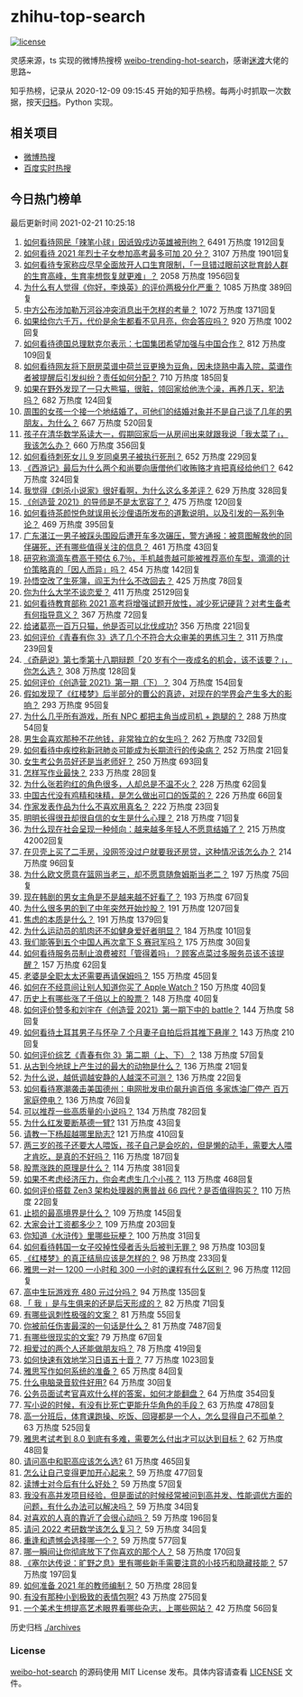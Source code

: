 # zhihu-top-search

[![license](https://img.shields.io/github/license/Arrackisarookie/zhihu-top-search)](https://github.com/Arrackisarookie/zhihu-top-search/blob/master/LICENSE)

灵感来源，ts 实现的微博热搜榜 [weibo-trending-hot-search](https://github.com/justjavac/weibo-trending-hot-search)，感谢[迷渡](https://github.com/justjavac)大佬的思路~

知乎热榜，记录从 2020-12-09 09:15:45 开始的知乎热榜。每两小时抓取一次数据，按天[归档](./archives)。Python 实现。

## 相关项目
+ [微博热搜](https://github.com/Arrackisarookie/weibo-hot-search)
+ [百度实时热搜](https://github.com/Arrackisarookie/baidu-hot-search)

## 今日热门榜单

<!-- Rank Begin -->

最后更新时间 2021-02-21 10:25:18

1. [如何看待网民「辣笔小球」因诋毁戍边英雄被刑拘？](https://www.zhihu.com/question/445377945) 6491 万热度 1912回复
1. [如何看待 2021 年烈士子女参加高考最多可加 20 分？](https://www.zhihu.com/question/445355385) 3107 万热度 1901回复
1. [如何看待专家称应尽早全面放开人口生育限制，「一旦错过眼前这批育龄人群的生育高峰，生育率想恢复就更难」？](https://www.zhihu.com/question/445187585) 2058 万热度 1956回复
1. [为什么有人觉得《你好，李焕英》的评价两极分化严重？](https://www.zhihu.com/question/444630605) 1085 万热度 389回复
1. [中方公布涉加勒万河谷冲突消息出于怎样的考量？](https://www.zhihu.com/question/445222303) 1072 万热度 1371回复
1. [如果给你六千万，代价是余生都看不见月亮，你会答应吗？](https://www.zhihu.com/question/444969517) 920 万热度 1002回复
1. [如何看待德国总理默克尔表示：七国集团希望加强与中国合作？](https://www.zhihu.com/question/445343742) 812 万热度 109回复
1. [如何看待网友将下厨房菜谱中荷兰豆更换为豆角，因未烧熟中毒入院，菜谱作者被提醒后引发纠纷？责任如何分配？](https://www.zhihu.com/question/445068038) 710 万热度 185回复
1. [如果在野外发现了一只大熊猫，很脏，领回家给他洗个澡，再养几天，犯法吗？](https://www.zhihu.com/question/444398458) 682 万热度 124回复
1. [周围的女孩一个接一个地结婚了，可他们的结婚对象并不是自己谈了几年的男朋友，为什么？](https://www.zhihu.com/question/443576965) 667 万热度 520回复
1. [孩子在清华数学系读大一，假期回家后一从房间出来就跟我说「我太菜了」，我该怎么办？](https://www.zhihu.com/question/445021290) 660 万热度 356回复
1. [如何看待刺死女儿 9 岁同桌男子被执行死刑？](https://www.zhihu.com/question/445417919) 652 万热度 229回复
1. [《西游记》最后为什么两个和尚要向唐僧他们收贿赂才肯把真经给他们？](https://www.zhihu.com/question/24693019) 642 万热度 324回复
1. [我觉得《刺杀小说家》很好看啊，为什么这么多差评？](https://www.zhihu.com/question/444999751) 629 万热度 328回复
1. [《创造营 2021》的导师是不是太宽容了？](https://www.zhihu.com/question/442243360) 475 万热度 120回复
1. [如何看待茶颜悦色就误用长沙俚语所发布的道歉说明，以及引发的一系列争论？](https://www.zhihu.com/question/445312390) 469 万热度 395回复
1. [广东湛江一男子被踩头围殴后遭开车多次碾压，警方通报：被意图解救他的同伴碾死，还有哪些值得关注的信息？](https://www.zhihu.com/question/445347040) 461 万热度 43回复
1. [研究称滴滴车费高于预估 6.7％，手机越贵越可能被推荐高价车型，滴滴的计价策略真的「因人而异」吗？](https://www.zhihu.com/question/445369806) 454 万热度 142回复
1. [孙悟空改了生死簿，阎王为什么不改回去？](https://www.zhihu.com/question/444695125) 425 万热度 78回复
1. [你为什么大学不谈恋爱？](https://www.zhihu.com/question/281437650) 411 万热度 25129回复
1. [如何看待教育部称 2021 高考将增强试题开放性，减少死记硬背？对考生备考有何指导意义？](https://www.zhihu.com/question/445200272) 367 万热度 72回复
1. [给诸葛亮一百万只猫，他是否可以北伐成功?](https://www.zhihu.com/question/444470727) 356 万热度 221回复
1. [如何评价《青春有你 3》选了几个不符合大众审美的男练习生？](https://www.zhihu.com/question/441601462) 311 万热度 239回复
1. [《奇葩说》第七季第十八期辩题「20 岁有个一夜成名的机会，该不该要？」，你怎么选？](https://www.zhihu.com/question/445274727) 308 万热度 128回复
1. [如何评价《创造营 2021》第一期（下）？](https://www.zhihu.com/question/445433940) 304 万热度 154回复
1. [假如发现了《红楼梦》后半部分的曹公的真迹，对现在的学界会产生多大的影响？](https://www.zhihu.com/question/443508703) 293 万热度 95回复
1. [为什么几乎所有游戏，所有 NPC 都把主角当成司机 + 跑腿的？](https://www.zhihu.com/question/444842128) 288 万热度 54回复
1. [男生会喜欢那种不花他钱，非常独立的女生吗？](https://www.zhihu.com/question/434611149) 262 万热度 732回复
1. [如何看待中疾控称新冠肺炎可能成为长期流行的传染病？](https://www.zhihu.com/question/445414084) 252 万热度 21回复
1. [女生考公务员好还是当老师好？](https://www.zhihu.com/question/28342632) 250 万热度 693回复
1. [怎样写作业最快？](https://www.zhihu.com/question/290381682) 233 万热度 28回复
1. [为什么张若昀红的角色很多，人却总是不温不火？](https://www.zhihu.com/question/442901034) 228 万热度 62回复
1. [中国古代没有鸡精和味精，是怎么做出可口的饭菜的？](https://www.zhihu.com/question/28560173) 226 万热度 66回复
1. [作家发表作品为什么不喜欢用真名？](https://www.zhihu.com/question/445020832) 222 万热度 23回复
1. [明明长得很丑却很自信的女生是什么心理？](https://www.zhihu.com/question/439326266) 218 万热度 71回复
1. [为什么现在社会呈现一种倾向：越来越多年轻人不愿意结婚了？](https://www.zhihu.com/question/284528244) 215 万热度 42002回复
1. [在贝壳上买了二手房，没网签没过户就要我还房贷，这种情况该怎么办？](https://www.zhihu.com/question/322917697) 214 万热度 96回复
1. [为什么欧文愿意在篮网当老三，却不愿意随詹姆斯当老二？](https://www.zhihu.com/question/445286175) 197 万热度 75回复
1. [现在韩剧的男女主角是不是越来越不好看了？](https://www.zhihu.com/question/298957580) 193 万热度 67回复
1. [为什么很多男的到了中年突然开始炒股？](https://www.zhihu.com/question/419997323) 191 万热度 1207回复
1. [焦虑的本质是什么？](https://www.zhihu.com/question/320535511) 191 万热度 1379回复
1. [为什么运动员的肌肉还不如健身爱好者明显？](https://www.zhihu.com/question/444755298) 184 万热度 101回复
1. [我们能等到五个中国人再次拿下 S 赛冠军吗？](https://www.zhihu.com/question/445019428) 175 万热度 30回复
1. [如何看待服务员制止浪费被怼「管得着吗」？顾客点菜过多服务员该不该提醒？](https://www.zhihu.com/question/445338774) 157 万热度 62回复
1. [老婆是全职太太还需要再请保姆吗？](https://www.zhihu.com/question/445087296) 155 万热度 45回复
1. [如何在不经意间让别人知道你买了 Apple Watch ?](https://www.zhihu.com/question/442518820) 150 万热度 40回复
1. [历史上有哪些涨了千倍以上的股票？](https://www.zhihu.com/question/29277660) 148 万热度 40回复
1. [如何评价赞多和刘宇在《创造营 2021》第一期下中的 battle？](https://www.zhihu.com/question/445440019) 144 万热度 58回复
1. [如何看待土耳其男子与怀孕 7 个月妻子自拍后将其推下悬崖？](https://www.zhihu.com/question/445215833) 143 万热度 210回复
1. [如何评价综艺《青春有你 3》第二期（上、下）？](https://www.zhihu.com/question/445407736) 138 万热度 57回复
1. [从古到今地球上产生过的最大的动物是什么？](https://www.zhihu.com/question/444406097) 136 万热度 21回复
1. [为什么说，越低调越安静的人越深不可测？](https://www.zhihu.com/question/344227616) 136 万热度 22回复
1. [如何看待寒潮袭击美国德州：电网批发电价飙升逾百倍 多家炼油厂停产 百万家庭停电？](https://www.zhihu.com/question/444866490) 136 万热度 76回复
1. [可以推荐一些高质量的小说吗？](https://www.zhihu.com/question/442129261) 134 万热度 782回复
1. [为什么红发要断基德一臂?](https://www.zhihu.com/question/444579935) 131 万热度 43回复
1. [请教一下杨超越哪里励志?](https://www.zhihu.com/question/432152643) 121 万热度 410回复
1. [两三岁的孩子还要大人喂饭，孩子自己是会吃的，但是懒的动手，需要大人喂才肯吃，是真的不好吗？](https://www.zhihu.com/question/439349514) 116 万热度 187回复
1. [股票涨跌的原理是什么？](https://www.zhihu.com/question/32023399) 114 万热度 381回复
1. [如果不考虑经济压力，你会考虑生几个小孩？](https://www.zhihu.com/question/382323249) 113 万热度 468回复
1. [如何评价搭载 Zen3 架构处理器的惠普战 66 四代？是否值得购买？](https://www.zhihu.com/question/445390782) 110 万热度 22回复
1. [止损的最高境界是什么？](https://www.zhihu.com/question/437233633) 109 万热度 145回复
1. [大家会计工资都多少？](https://www.zhihu.com/question/392926139) 109 万热度 203回复
1. [你知道《水浒传》里哪些玩梗？](https://www.zhihu.com/question/268188366) 100 万热度 31回复
1. [如何看待韩国一女子咬掉性侵者舌头后被判无罪？](https://www.zhihu.com/question/445165459) 98 万热度 103回复
1. [《红楼梦》的真正结局应该是怎样的？](https://www.zhihu.com/question/55429853) 98 万热度 233回复
1. [雅思一对一 1200 一小时和 300 一小时的课程有什么区别？](https://www.zhihu.com/question/59785170) 96 万热度 112回复
1. [高中生玩游戏充 480 元过分吗？](https://www.zhihu.com/question/444798572) 94 万热度 135回复
1. [「 我 」是与生俱来的还是后天形成的？](https://www.zhihu.com/question/444149650) 82 万热度 71回复
1. [有哪些讽刺性极强的文案？](https://www.zhihu.com/question/442190842) 81 万热度 55回复
1. [你被前任伤害最深的一句话是什么？](https://www.zhihu.com/question/314118050) 81 万热度 7487回复
1. [有哪些很现实的文案?](https://www.zhihu.com/question/442646647) 79 万热度 67回复
1. [相爱过的两个人还能做朋友吗？](https://www.zhihu.com/question/443703615) 78 万热度 419回复
1. [如何快速有效地学习日语五十音？](https://www.zhihu.com/question/20318161) 77 万热度 1023回复
1. [雅思写作如何系统的准备？](https://www.zhihu.com/question/31407370) 65 万热度 84回复
1. [什么电脑录音软件好用?](https://www.zhihu.com/question/36031251) 64 万热度 30回复
1. [公务员面试考官喜欢什么样的答案，如何才能翻盘？](https://www.zhihu.com/question/40195902) 64 万热度 354回复
1. [写小说的时候，有没有比死亡更能升华角色的手段？](https://www.zhihu.com/question/434441815) 63 万热度 478回复
1. [高一分班后，体育课跑操、吃饭、回寝都是一个人，怎么显得自己不孤单？](https://www.zhihu.com/question/444492448) 63 万热度 525回复
1. [雅思考试考到 8.0 到底有多难，需要怎么付出才可以达到目标？](https://www.zhihu.com/question/24511322) 62 万热度 48回复
1. [请问高中和职高应该怎么选?](https://www.zhihu.com/question/443495418) 61 万热度 465回复
1. [怎么让自己变得更加开心起来？](https://www.zhihu.com/question/299527411) 59 万热度 477回复
1. [读博士对今后有什么好处？](https://www.zhihu.com/question/418357233) 59 万热度 57回复
1. [我没有高并发项目经验，但是面试的时候经常被问到高并发、性能调优方面的问题，有什么办法可以解决吗？](https://www.zhihu.com/question/421237964) 59 万热度 34回复
1. [对喜欢的人真的靠近了会很心动吗？](https://www.zhihu.com/question/444341132) 59 万热度 196回复
1. [请问 2022 考研数学该怎么复习？](https://www.zhihu.com/question/436834226) 59 万热度 34回复
1. [重逢和遗憾会选择哪一个？](https://www.zhihu.com/question/441082009) 59 万热度 577回复
1. [哪一瞬间让你彻底放下了你喜欢的那个人？](https://www.zhihu.com/question/443510706) 58 万热度 170回复
1. [《塞尔达传说：旷野之息》里有哪些新手需要注意的小技巧和隐藏技能？](https://www.zhihu.com/question/57343498) 57 万热度 197回复
1. [如何准备 2021 年的教师编制？](https://www.zhihu.com/question/429140434) 50 万热度 28回复
1. [有没有那种小到极致的表情包啊?](https://www.zhihu.com/question/364024934) 43 万热度 275回复
1. [一个美术生想提高艺术眼界看哪些杂志，上哪些网站？](https://www.zhihu.com/question/23347627) 42 万热度 56回复
<!-- Rank End -->

历史归档 [./archives](./archives)

### License

[weibo-hot-search](https://github.com/Arrackisarookie/zhihu-top-search) 的源码使用 MIT License 发布。具体内容请查看 [LICENSE](./LICENSE) 文件。
